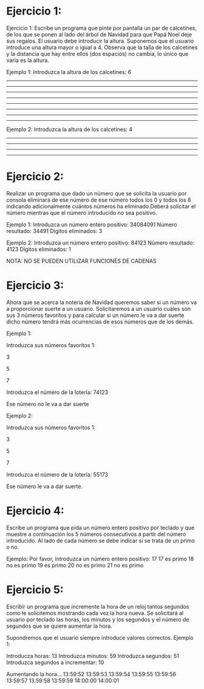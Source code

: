 # Ejercicio 1:

Ejercicio 1:
Escribe un programa que pinte por pantalla un par de calcetines, de los que se ponen al lado del árbol de Navidad para que Papá Noel deje sus regalos.
El usuario debe introducir la altura. Suponemos que el usuario introduce una altura mayor o igual a 4. Observa que la talla de los calcetines y la distancia
que hay entre ellos (dos espacios) no cambia, lo único que varía es la altura.

Ejemplo 1:
Introduzca la altura de los calcetines: 6
*****
***      ***
***      ***
***      ***
***      ***
******  ******
******  ******
*****

Ejemplo 2:
Introduzca la altura de los calcetines: 4


***      ***
***      ***
******  ******
******  ******

# Ejercicio 2:

Realizar un programa que dado un número que se solicita la usuario por consola eliminará de ese número de ese número 
todos los 0 y todos los 8 indicando adicionalmente cuántos números ha eliminado.Deberá solicitar el número mientras que
el número introducido no sea positivo.

Ejemplo 1:
Introduzca un número entero positivo: 34084091
Número resultado: 34491
Dígitos eliminados: 3

Ejemplo 2:
Introduzca un número entero positivo: 84123
Número resultado: 4123
Dígitos eliminados: 1

NOTA: NO SE PUEDEN UTILIZAR FUNCIONES DE CADENAS

# Ejercicio 3:

Ahora que se acerca la notería de Navidad queremos saber si un número va a proporcionar suerte a un usuario. Solicitaremos a un usuario cuáles son sus 3 números favoritos y para calcular  si un número le va a dar suerte dicho número tendrá más ocurrencias de esos números que de los demás.

Ejemplo 1:

Introduzca sus números favoritos 1:

3

5

7

Introduzca el número de la lotería: 74123

Ese número no le va a dar suerte

Ejemplo 2:

Introduzca sus números favoritos 1:

3

5

7

Introduzca el número de la lotería: 55173

Ese número le va a dar suerte.

# Ejercicio 4:

Escribe un programa que pida un número entero positivo por teclado y que
muestre a continuación los 5 números consecutivos a partir del número
introducido. Al lado de cada número se debe indicar si se trata de un primo
o no.

Ejemplo:
Por favor, introduzca un número entero positivo: 17
17 es primo
18 no es primo
19 es primo
20 no es primo
21 no es primo

# Ejercicio 5:

Escribir un programa que incremente la hora de un reloj tantos segundos como le solicitemos mostrando cada vez la hora nueva.
Se solicitará al usuario por teclado las horas, los minutos y los segundos y el número de segundos que se quiere aumentar la hora.

Supondremos que el usuario siempre introduce valores correctos.
Ejemplo 1:

Introducza horas: 13
Introduzca minutos: 59
Introduzca segundos: 51
Introduzca segundos a incrementar: 10

Aumentando la hora...
13:59:52
13:59:53
13:59:54
13:59:55
13:59:56
13:59:57
13.59:58
13:59:59
14:00:00
14:00:01
